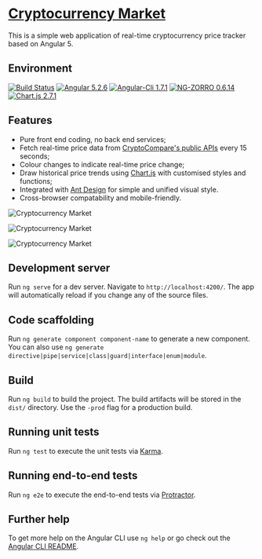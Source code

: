 # [Cryptocurrency Market](https://crypto.kris2d.info/)

This is a simple web application of real-time cryptocurrency price tracker based on Angular 5.

## Environment

[![Build Status](https://travis-ci.org/mrcotter/crypto-market.svg?branch=master)](https://travis-ci.org/mrcotter/crypto-market)
[![Angular 5.2.6](https://img.shields.io/badge/Angular-5.2.6-brightgreen.svg)](https://angular.io/)
[![Angular-Cli 1.7.1](https://img.shields.io/badge/AngularCLI-1.7.1-brightgreen.svg)](https://github.com/angular/angular-cli)
[![NG-ZORRO 0.6.14](https://img.shields.io/badge/NGZORRO-0.6.14-brightgreen.svg)](https://ng.ant.design/#/docs/angular/introduce)
[![Chart.js 2.7.1](https://img.shields.io/badge/Chart.js-2.7.1-brightgreen.svg)](http://www.chartjs.org/)

## Features

* Pure front end coding, no back end services;
* Fetch real-time price data from [CryptoCompare's public APIs](https://www.cryptocompare.com/api/) every 15 seconds;
* Colour changes to indicate real-time price change;
* Draw historical price trends using [Chart.js](http://www.chartjs.org/) with customised styles and functions;
* Integrated with [Ant Design](https://ng.ant.design/) for simple and unified visual style.
* Cross-browser compatability and mobile-friendly.

![Cryptocurrency Market](https://user-images.githubusercontent.com/5259084/36769625-8ea94e84-1c99-11e8-8bb6-4c2e5a8be43f.png)

![Cryptocurrency Market](https://user-images.githubusercontent.com/5259084/36769628-9364c48a-1c99-11e8-8355-78b2d842afa0.png)

![Cryptocurrency Market](https://user-images.githubusercontent.com/5259084/36769631-9557d5de-1c99-11e8-8a8d-7f362244665c.jpg)

## Development server

Run `ng serve` for a dev server. Navigate to `http://localhost:4200/`. The app will automatically reload if you change any of the source files.

## Code scaffolding

Run `ng generate component component-name` to generate a new component. You can also use `ng generate directive|pipe|service|class|guard|interface|enum|module`.

## Build

Run `ng build` to build the project. The build artifacts will be stored in the `dist/` directory. Use the `-prod` flag for a production build.

## Running unit tests

Run `ng test` to execute the unit tests via [Karma](https://karma-runner.github.io).

## Running end-to-end tests

Run `ng e2e` to execute the end-to-end tests via [Protractor](http://www.protractortest.org/).

## Further help

To get more help on the Angular CLI use `ng help` or go check out the [Angular CLI README](https://github.com/angular/angular-cli/blob/master/README.md).
